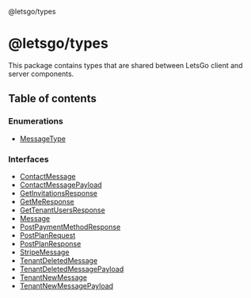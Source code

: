 @letsgo/types

# @letsgo/types

This package contains types that are shared between LetsGo client and server components.

## Table of contents

### Enumerations

- [MessageType](enums/MessageType.md)

### Interfaces

- [ContactMessage](interfaces/ContactMessage.md)
- [ContactMessagePayload](interfaces/ContactMessagePayload.md)
- [GetInvitationsResponse](interfaces/GetInvitationsResponse.md)
- [GetMeResponse](interfaces/GetMeResponse.md)
- [GetTenantUsersResponse](interfaces/GetTenantUsersResponse.md)
- [Message](interfaces/Message.md)
- [PostPaymentMethodResponse](interfaces/PostPaymentMethodResponse.md)
- [PostPlanRequest](interfaces/PostPlanRequest.md)
- [PostPlanResponse](interfaces/PostPlanResponse.md)
- [StripeMessage](interfaces/StripeMessage.md)
- [TenantDeletedMessage](interfaces/TenantDeletedMessage.md)
- [TenantDeletedMessagePayload](interfaces/TenantDeletedMessagePayload.md)
- [TenantNewMessage](interfaces/TenantNewMessage.md)
- [TenantNewMessagePayload](interfaces/TenantNewMessagePayload.md)

